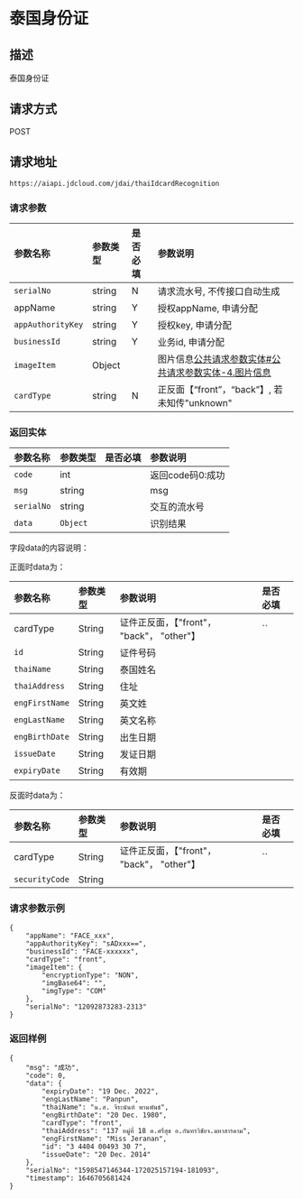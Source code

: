 # 泰国身份证


## 描述
泰国身份证

## 请求方式

POST

## 请求地址

```apl
https://aiapi.jdcloud.com/jdai/thaiIdcardRecognition
```

### 请求参数

| 参数名称          | 参数类型 | 是否必填 | 参数说明                                                     |
| :---------------- | :------- | :------- | :----------------------------------------------------------- |
| `serialNo`        | string   | N        | 请求流水号, 不传接口自动生成                                 |
| appName           | string   | Y        | 授权appName, 申请分配                                        |
| `appAuthorityKey` | string   | Y        | 授权key, 申请分配                                            |
| `businessId`      | string   | Y        | 业务id, 申请分配                                             |
| `imageItem`       | Object   |          | 图片信息[公共请求参数实体#公共请求参数实体-4.图片信息](https://cf.jd.com/pages/viewpage.action?pageId=138528176#id-公共请求参数实体-公共请求参数实体-4.图片信息) |
| `cardType`        | string   | N        | 正反面【“front”，“back”】, 若未知传"unknown"                 |

### 返回实体

| 参数名称   | 参数类型 | 是否必填 | 参数说明         |
| :--------- | :------- | :------- | :--------------- |
| `code`     | int      |          | 返回code码0:成功 |
| `msg`      | string   |          | msg              |
| `serialNo` | string   |          | 交互的流水号     |
| `data`     | `Object` |          | 识别结果         |

字段data的内容说明：

正面时data为：

| 参数名称       | 参数类型 | 参数说明                                   | 是否必填 |
| :------------- | :------- | :----------------------------------------- | :------- |
| cardType       | String   | 证件正反面，【"front"， "back"， "other"】 | ``       |
| `id`           | String   | 证件号码                                   |          |
| `thaiName`     | String   | 泰国姓名                                   |          |
| `thaiAddress`  | String   | 住址                                       |          |
| `engFirstName` | String   | 英文姓                                     |          |
| `engLastName`  | String   | 英文名称                                   |          |
| `engBirthDate` | String   | 出生日期                                   |          |
| `issueDate`    | String   | 发证日期                                   |          |
| `expiryDate`   | String   | 有效期                                     |          |

反面时data为：

| 参数名称       | 参数类型 | 参数说明                                   | 是否必填 |
| :------------- | :------- | :----------------------------------------- | :------- |
| cardType       | String   | 证件正反面，【"front"， "back"， "other"】 | ``       |
| `securityCode` | String   |                                            |          |

### 请求参数示例

```
{
 	"appName": "FACE_xxx",
	"appAuthorityKey": "sADxxx==",
	"businessId": "FACE-xxxxxx", 
    "cardType": "front",
    "imageItem": {
        "encryptionType": "NON",
        "imgBase64": "",
        "imgType": "COM"
    },
    "serialNo": "12092873283-2313"
}
```

### 返回样例

```
{
    "msg": "成功",
    "code": 0,
    "data": {
        "expiryDate": "19 Dec. 2022",
        "engLastName": "Panpun",
        "thaiName": "น.ส. จีระนันท์ พานพันธ์",
        "engBirthDate": "20 Dec. 1980",
        "cardType": "front",
        "thaiAddress": "137 หมู่ที่ 18 ต.ศรีสุข อ.กันทรวิชัยจ.มหาสารคาม",
        "engFirstName": "Miss Jeranan",
        "id": "3 4404 00493 30 7",
        "issueDate": "20 Dec. 2014"
    },
    "serialNo": "1598547146344-172025157194-181093",
    "timestamp": 1646705681424
}
```

